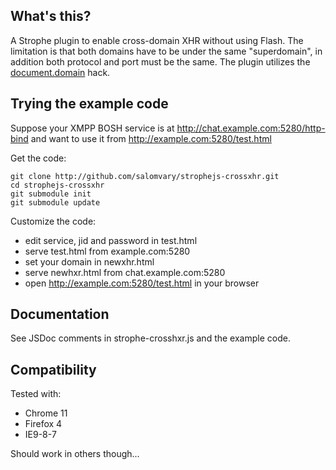 ## What's this?
A Strophe plugin to enable cross-domain XHR without using Flash. 
The limitation is that both domains have to be under the same 
"superdomain", in addition both protocol and port must be the
same. The plugin utilizes the 
[document.domain](https://developer.mozilla.org/en/document.domain) 
hack.

## Trying the example code
Suppose your XMPP BOSH service is at http://chat.example.com:5280/http-bind and want to use it from http://example.com:5280/test.html

Get the code:

	git clone http://github.com/salomvary/strophejs-crossxhr.git
	cd strophejs-crossxhr
	git submodule init
	git submodule update

Customize the code:

- edit service, jid and password in test.html
- serve test.html from example.com:5280
- set your domain in newxhr.html 
- serve newhxr.html from chat.example.com:5280
- open http://example.com:5280/test.html in your browser

## Documentation
See JSDoc comments in strophe-crosshxr.js and the example code.

## Compatibility
Tested with:

- Chrome 11
- Firefox 4
- IE9-8-7

Should work in others though...
